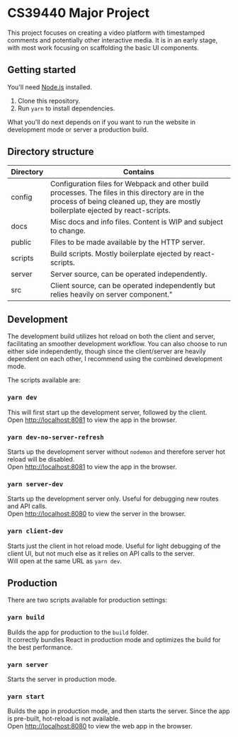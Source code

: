 # CS39440 Major Project

This project focuses on creating a video platform with timestamped comments and potentially other interactive media. 
It is in an early stage, with most work focusing on scaffolding the basic UI components.

## Getting started

You'll need [Node.js](https://nodejs.org/download/) installed.

1. Clone this repository.
2. Run `yarn` to install dependencies.

What you'll do next depends on if you want to run the website in development mode or server a production build.

## Directory structure

|Directory|Contains|
|-|-|
|config|Configuration files for Webpack and other build processes. The files in this directory are in the process of being cleaned up, they are mostly boilerplate ejected by react-scripts.|
|docs|Misc docs and info files. Content is WIP and subject to change.|
|public|Files to be made available by the HTTP server.|
|scripts|Build scripts. Mostly boilerplate ejected by react-scripts.|
|server|Server source, can be operated independently.|
|src|Client source, can be operated independently but relies heavily on server component."|

## Development

The development build utilizes hot reload on both the client and server, facilitating an smoother development workflow. 
You can also choose to run either side independently, though since the client/server are heavily dependent on each other, 
I recommend using the combined development mode.

The scripts available are:

### `yarn dev`

This will first start up the development server, followed by the client.\
Open [http://localhost:8081](http://localhost:8081) to view the app in the browser.

### `yarn dev-no-server-refresh`
Starts up the development server without `nodemon` and therefore server hot reload will be disabled.\
Open [http://localhost:8081](http://localhost:8081) to view the app in the browser.

### `yarn server-dev`

Starts up the development server only. Useful for debugging new routes and API calls.\
Open [http://localhost:8080](http://localhost:8080) to view the server in the browser.

### `yarn client-dev`

Starts just the client in hot reload mode. Useful for light debugging of the client UI, but not much else as it relies 
on API calls to the server.\
Will open at the same URL as `yarn dev`.

## Production

There are two scripts available for production settings:
### `yarn build`
Builds the app for production to the `build` folder.\
It correctly bundles React in production mode and optimizes the build for the best performance.

### `yarn server`
Starts the server in production mode.

### `yarn start`
Builds the app in production mode, and then starts the server. Since the app is pre-built, hot-reload is not available.\
Open [http://localhost:8080](http://localhost:8080) to view the web app in the browser.
